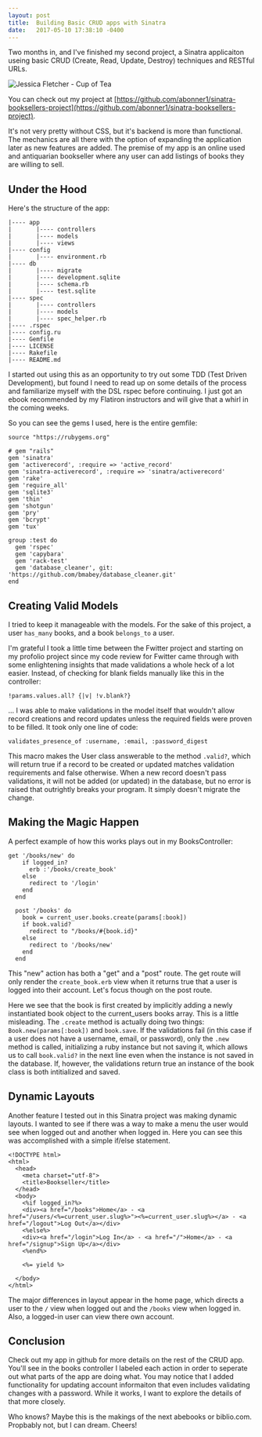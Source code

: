 ```yaml
---
layout: post
title:  Building Basic CRUD apps with Sinatra
date:   2017-05-10 17:38:10 -0400
---
```



Two months in, and I've finished my second project, a Sinatra applicaiton useing basic CRUD (Create, Read, Update, Destroy) techniques and RESTful URLs.

![Jessica Fletcher - Cup of Tea](http://i.imgur.com/5V2ohTU.gif)

You can check out my project at [https://github.com/abonner1/sinatra-booksellers-project](https://github.com/abonner1/sinatra-booksellers-project).

It's not very pretty without CSS, but it's backend is more than functional. The mechanics are all there with the option of expanding the application later as new features are added. The premise of my app is an online used and antiquarian bookseller where any user can add listings of books they are willing to sell.

## Under the Hood
Here's the structure of the app:

```
|---- app
|       |---- controllers
|       |---- models
|       |---- views
|---- config
|       |---- environment.rb
|---- db
|       |---- migrate
|       |---- development.sqlite
|       |---- schema.rb
|       |---- test.sqlite
|---- spec
|       |---- controllers
|       |---- models
|       |---- spec_helper.rb
|---- .rspec
|---- config.ru
|---- Gemfile
|---- LICENSE
|---- Rakefile
|---- README.md
```

I started out using this as an opportunity to try out some TDD (Test Driven Development), but found I need to read up on some details of the process and familiarize myself with the DSL rspec before continuing. I just got an ebook recommended by my Flatiron instructors and will give that a whirl in the coming weeks.

So you can see the gems I used, here is the entire gemfile:

```
source "https://rubygems.org"

# gem "rails"
gem 'sinatra'
gem 'activerecord', :require => 'active_record'
gem 'sinatra-activerecord', :require => 'sinatra/activerecord'
gem 'rake'
gem 'require_all'
gem 'sqlite3'
gem 'thin'
gem 'shotgun'
gem 'pry'
gem 'bcrypt'
gem 'tux'

group :test do
  gem 'rspec'
  gem 'capybara'
  gem 'rack-test'
  gem 'database_cleaner', git: 'https://github.com/bmabey/database_cleaner.git'
end
```

## Creating Valid Models
I tried to keep it manageable with the models. For the sake of this project, a user `has_many` books, and a book `belongs_to` a user.

I'm grateful I took a little time between the Fwitter project and starting on my profolio project since my code review for Fwitter came through with some enlightening insights that made validations a whole heck of a lot easier. Instead, of checking for blank fields manually like this in the controller:

```
!params.values.all? {|v| !v.blank?}
```

... I was able to make validations in the model itself that wouldn't allow record creations and record updates unless the required fields were proven to be filled. It took only one line of code:

```
validates_presence_of :username, :email, :password_digest
```

This macro makes the User class answerable to the method `.valid?`, which will return true if a record to be created or updated matches validation requirements and false otherwise. When a new record doesn't pass validations, it will not be added (or updated) in the database, but no error is raised that outrightly breaks your program. It simply doesn't migrate the change.

## Making the Magic Happen
A perfect example of how this works plays out in my BooksController:

```
get '/books/new' do
    if logged_in?
      erb :'/books/create_book'
    else
      redirect to '/login'
    end
  end

  post '/books' do
    book = current_user.books.create(params[:book])
    if book.valid?
      redirect to "/books/#{book.id}"
    else
      redirect to '/books/new'
    end
  end
```

This "new" action has both a "get" and a "post" route. The get route will only render the `create_book.erb` view when it returns true that a user is logged into their account. Let's focus though on the post route.

Here we see that the book is first created by implicitly adding a newly instantiated book object to the current_users books array. This is a little misleading. The `.create` method is actually doing two things: `Book.new(params[:book])` and `book.save`. If the validations fail (in this case if a user does not have a username, email, or password), only the `.new` method is called, initializing a ruby instance but not saving it, which allows us to call `book.valid?` in the next line even when the instance is not saved in the database. If, however, the validations return true an instance of the book class is both intitialized and saved.

## Dynamic Layouts
Another feature I tested out in this Sinatra project was making dynamic layouts. I wanted to see if there was a way to make a menu the user would see when logged out and another when logged in. Here you can see this was accomplished with a simple if/else statement.

```
<!DOCTYPE html>
<html>
  <head>
    <meta charset="utf-8">
    <title>Bookseller</title>
  </head>
  <body>
    <%if logged_in?%>
    <div><a href="/books">Home</a> - <a href="/users/<%=current_user.slug%>"><%=current_user.slug%></a> - <a href="/logout">Log Out</a></div>
    <%else%>
    <div><a href="/login">Log In</a> - <a href="/">Home</a> - <a href="/signup">Sign Up</a></div>
    <%end%>

    <%= yield %>

  </body>
</html>
```

The major differences in layout appear in the home page, which directs a user to the `/` view when logged out and the `/books` view when logged in. Also, a logged-in user can view there own account.

## Conclusion
Check out my app in github for more details on the rest of the CRUD app. You'll see in the books controller I labeled each action in order to seperate out what parts of the app are doing what. You may notice that I added functionality for updating account informaiton that even includes validating changes with a password. While it works, I want to explore the details of that more closely.

Who knows? Maybe this is the makings of the next abebooks or biblio.com. Propbably not, but I can dream. Cheers!
